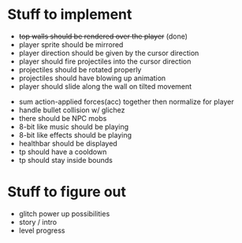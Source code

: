 # Stuff to implement
+ ~~top walls should be rendered over the player~~ (done)
+ player sprite should be mirrored
+ player direction should be given by the cursor direction
+ player should fire projectiles into the cursor direction
+ projectiles should be rotated properly
+ projectiles should have blowing up animation
+ player should slide along the wall on tilted movement
- sum action-applied forces(acc) together then normalize for player
- handle bullet collision w/ glichez
- there should be NPC mobs
- 8-bit like music should be playing
- 8-bit like effects should be playing
- healthbar should be displayed
- tp should have a cooldown
- tp should stay inside bounds

# Stuff to figure out
- glitch power up possibilities
- story / intro
- level progress
